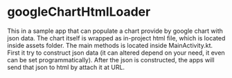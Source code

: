 ﻿# googleChartHtmlLoader
This in a sample app that can populate a chart provide by google chart with json data. The chart itself is wrapped as in-project html file, which is located inside assets folder.
The main methods is located inside MainActivity.kt. First it try to construct json data (it can altered depend on your need, it even can be set programmatically). After the json is constructed, the apps will send that json to html by attach it at URL.

